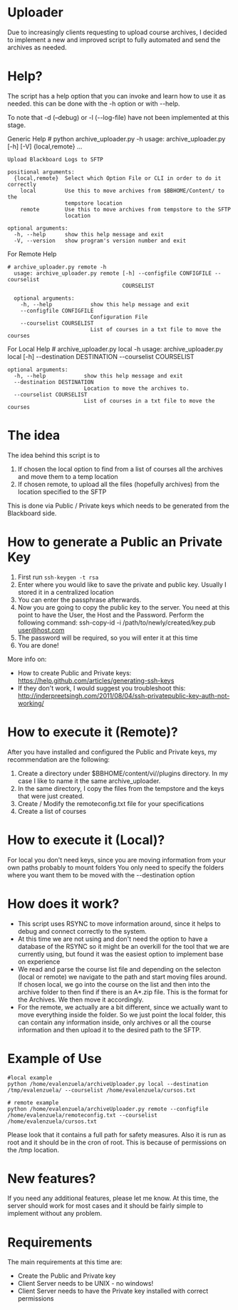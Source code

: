 Uploader
=========
Due to increasingly clients requesting to upload course archives, I decided to implement a new and improved script to fully automated and send the archives as needed.

Help?
===========
The script has a help option that you can invoke and learn how to use it as needed. this can be done with the -h option or with --help.

To note that -d (–debug) or -l (--log-file) have not been implemented at this stage.

Generic Help
    # python archive_uploader.py -h
    usage: archive_uploader.py [-h] [-V] {local,remote} ...

    Upload Blackboard Logs to SFTP

    positional arguments:
      {local,remote}  Select which Option File or CLI in order to do it correctly
        local         Use this to move archives from $BBHOME/Content/ to the
                      tempstore location
        remote        Use this to move archives from tempstore to the SFTP
                      location

    optional arguments:
      -h, --help      show this help message and exit
      -V, --version   show program's version number and exit

    

For Remote Help

    # archive_uploader.py remote -h
      usage: archive_uploader.py remote [-h] --configfile CONFIGFILE --courselist
                                        COURSELIST

      optional arguments:
        -h, --help            show this help message and exit
        --configfile CONFIGFILE
                              Configuration File
        --courselist COURSELIST
                              List of courses in a txt file to move the courses


For Local Help
    # archive_uploader.py local -h
    usage: archive_uploader.py local [-h] --destination DESTINATION --courselist
                                     COURSELIST

    optional arguments:
      -h, --help            show this help message and exit
      --destination DESTINATION
                            Location to move the archives to.
      --courselist COURSELIST
                            List of courses in a txt file to move the courses

The idea
============
The idea behind this script is to 
1. If chosen the local option to find from a list of courses all the archives and move them to a temp location
2. If chosen remote, to upload all the files (hopefully archives) from the location specified to the SFTP


This is done via Public / Private keys which needs to be generated from the Blackboard side. 

How to generate a Public an Private Key
========================================
1. First run `ssh-keygen -t rsa`
2. Enter where you would like to save the private and public key. Usually I stored it in a centralized location
3. You can enter the passphrase afterwards.
4. Now you are going to copy the public key to the server. You need at this point to have the User, the Host and the Password. Perform the following command: ssh-copy-id -i /path/to/newly/created/key.pub user@host.com
5. The password will be required, so you will enter it at this time
6. You are done!

More info on:
* How to create Public and Private keys: https://help.github.com/articles/generating-ssh-keys
* If they don't work, I would suggest you troubleshoot this: http://inderpreetsingh.com/2011/08/04/ssh-privatepublic-key-auth-not-working/

How to execute it (Remote)?
===========================
After you have installed and configured the Public and Private keys, my recommendation are the following:

1. Create a directory under $BBHOME/content/vi/<schema>/plugins directory. In my case I like to name it the same archive_uploader. 
2. In the same directory, I copy the files from the tempstore and the keys that were just created.
3. Create / Modify the remoteconfig.txt file for your specifications
4. Create a list of courses

How to execute it (Local)?
===========================
For local you don't need keys, since you are moving information from your own paths probably to mount folders
You only need to specify the folders where you want them to be moved with the --destination option

How does it work?
=================
* This script uses RSYNC to move information around, since it helps to debug and connect correctly to the system.
* At this time we are not using and don't need the option to have a database of the RSYNC so it might be an overkill for the tool that we are currently using, but found it was the easiest option to implement base on experience
* We read and parse the course list file and depending on the selecton (local or remote) we navigate to the path and start moving files around. If chosen local, we go into the course on the list and then into the archive folder to then find if there is an A*.zip file. This is the format for the Archives.  We then move it accordingly.
* For the remote, we actually are a bit different, since we actually want to move everything inside the folder. So we just point the local folder, this can contain any information inside, only archives or all the course information and then upload it to the desired path to the SFTP.

Example of Use
===============
    #local example
    python /home/evalenzuela/archiveUploader.py local --destination /tmp/evalenzuela/ --courselist /home/evalenzuela/cursos.txt 

    # remote example
    python /home/evalenzuela/archiveUploader.py remote --configfile /home/evalenzuela/remoteconfig.txt --courselist /home/evalenzuela/cursos.txt 

Please look that it contains a full path for safety measures. Also it is run as root and it should be in the cron of root. This is because of permissions on the /tmp location.



New features?
==============

If you need any additional features, please let me know. At this time, the server should work for most cases and it should be fairly simple to implement without any problem.

Requirements
=============

The main requirements at this time are:
* Create the Public and Private key
* Client Server needs to be UNIX - no windows!
* Client Server needs to have the Private key installed with correct permissions
